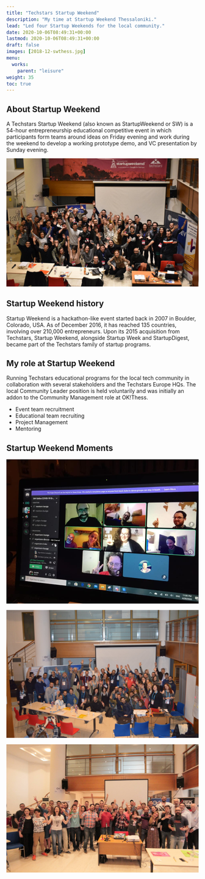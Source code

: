 ```yaml
---
title: "Techstars Startup Weekend"
description: "My time at Startup Weekend Thessaloniki."
lead: "Led four Startup Weekends for the local community."
date: 2020-10-06T08:49:31+00:00
lastmod: 2020-10-06T08:49:31+00:00
draft: false
images: [2018-12-swthess.jpg]
menu:
  works:
    parent: "leisure"
weight: 35
toc: true
---
```


## About Startup Weekend

A Techstars Startup Weekend (also known as StartupWeekend or SW) is a 54-hour entrepreneurship educational competitive event in which participants form teams around ideas on Friday evening and work during the weekend to develop a working prototype demo, and VC presentation by Sunday evening.

![Community Image](2018-12-swthess.jpg "Thessaloniki - December 2018.")

## Startup Weekend history

Startup Weekend is a hackathon-like event started back in 2007 in Boulder, Colorado, USA. As of December 2016, it has reached 135 countries, involving over 210,000 entrepreneurs. Upon its 2015 acquisition from Techstars, Startup Weekend, alongside Startup Week and StartupDigest, became part of the Techstars family of startup programs.

## My role at Startup Weekend

Running Techstars educational programs for the local tech community in collaboration with several stakeholders and the Techstars Europe HQs. The local Community Leader position is held voluntarily and was initially an addon to the Community Management role at OK!Thess.

* Event team recruitment
* Educational team recruiting
* Project Management
* Mentoring

## Startup Weekend Moments

![Online Community Gathering](2020-04-swgreece.jpg "Greece Remote - April 2020.")

![Community Image](2018-02-swthess.jpg "Thessaloniki - February 2018.")

![Community Image](2017-05-swthess.jpg "Thessaloniki - May 2017.")
